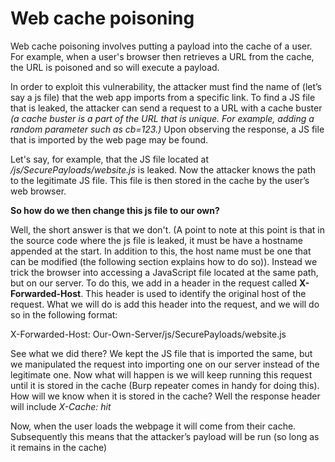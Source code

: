 # Web cache poisoning

Web cache poisoning involves putting a payload into the cache of a user. For example, when a user's browser then retrieves a URL from the cache, the URL is poisoned and so will execute a payload.

In order to exploit this vulnerability, the attacker must find the name of (let’s say a js file) that the web app imports from a specific link. To find a JS file that is leaked, the attacker can send a request to a URL with a cache buster *(a cache buster is a part of the URL that is unique. For example, adding a random parameter such as cb=123.)* Upon observing the response, a JS file that is imported by the web page may be found.

Let's say, for example, that the JS file located at */js/SecurePayloads/website.js* is leaked. Now the attacker knows the path to the legitimate JS file. This file is then stored in the cache by the user’s web browser.

**So how do we then change this js file to our own?**

Well, the short answer is that we don't. (A point to note at this point is that in the source code where the js file is leaked, it must be have a hostname appended at the start. In addition to this, the host name must be one that can be modified (the following section explains how to do so)).
Instead we trick the browser into accessing a JavaScript file located at the same path, but on our server. To do this, we add in a header in the request called **X-Forwarded-Host**. This header is used to identify the original host of the request. What we will do is add this header into the request, and we will do so in the following format:

X-Forwarded-Host: Our-Own-Server/js/SecurePayloads/website.js

See what we did there? We kept the JS file that is imported the same, but we manipulated the request into importing one on our server instead of the legitimate one. Now what will happen is we will keep running this request until it is stored in the cache (Burp repeater comes in handy for doing this). How will we know when it is stored in the cache? Well the response header will include *X-Cache: hit*

Now, when the user loads the webpage it will come from their cache. Subsequently this means that the attacker’s payload will be run (so long as it remains in the cache)
